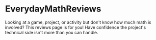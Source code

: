 # EverydayMathReviews
Looking at a game, project, or activity but don't know how much math is involved? This reviews page is for you! Have confidence the project's technical side isn't more than you can handle.
